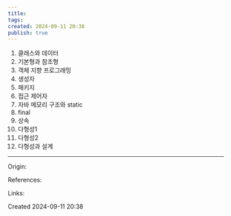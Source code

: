 ```yaml
---
title: 
tags: 
created: 2024-09-11 20:38
publish: true
---
```


1. 클래스와 데이터
2. 기본형과 참조형
3. 객체 지향 프로그래밍
4. 생성자
5. 패키지
6. 접근 제어자
7. 자바 메모리 구조와 static
8. final
9. 상속
10. 다형성1
11. 다형성2
12. 다형성과 설계



---
Origin: 

References: 

Links: 

Created 2024-09-11 20:38